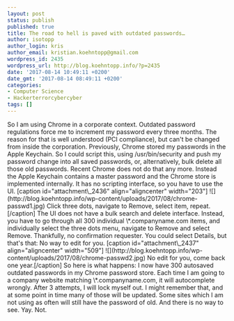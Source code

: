 ```yaml
---
layout: post
status: publish
published: true
title: The road to hell is paved with outdated passwords…
author: isotopp
author_login: kris
author_email: kristian.koehntopp@gmail.com
wordpress_id: 2435
wordpress_url: http://blog.koehntopp.info/?p=2435
date: '2017-08-14 10:49:11 +0200'
date_gmt: '2017-08-14 08:49:11 +0200'
categories:
- Computer Science
- Hackerterrorcybercyber
tags: []
---
```

<p>So I am using Chrome in a corporate context. Outdated password regulations force me to increment my password every three months. The reason for that is well understood (PCI compliance), but can't be changed from inside the corporation. Previously, Chrome stored my passwords in the Apple Keychain. So I could script this, using /usr/bin/security and push my password change into all saved passwords, or, alternatively, bulk delete all those old passwords. Recent Chrome does not do that any more.<!--more--> Instead the Apple Keychain contains a master password and the Chrome store is implemented internally. It has no scripting interface, so you have to use the UI. [caption id="attachment\_2436" align="aligncenter" width="203"] ![](http://blog.koehntopp.info/wp-content/uploads/2017/08/chrome-passwd1.jpg) Click three dots, navigate to Remove, select item, repeat.[/caption] The UI does not have a bulk search and delete interface. Instead, you have to go through all 300 individual \*.companyname.com items, and individually select the three dots menu, navigate to Remove and select Remove. Thankfully, no confirmation requester. You could select Details, but that's that: No way to edit for you. [caption id="attachment\_2437" align="aligncenter" width="509"] ![](http://blog.koehntopp.info/wp-content/uploads/2017/08/chrome-passwd2.jpg) No edit for you, come back one year.[/caption] So here is what happens: I now have 300 autosaved outdated passwords in my Chrome password store. Each time I am going to a company website matching \*.companyname.com, it will autocomplete wrongly. After 3 attempts, I will lock myself out. I might remember that, and at some point in time many of those will be updated. Some sites which I am not using as often will still have the password of old. And there is no way to see. Yay. Not.</p>
